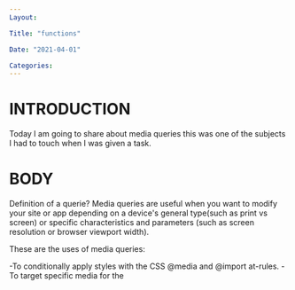 ```yaml
---
Layout:

Title: "functions"

Date: "2021-04-01"

Categories:
---
```

# INTRODUCTION
Today I am going to share about media queries this was one of the subjects I had to touch when I was given a task.


# BODY
Definition of a querie?
Media queries are useful when you want to modify your site or app depending on a device's general type(such as print vs screen) or specific characteristics and parameters (such as screen resolution or browser viewport width).

These are the uses of media queries:

-To conditionally apply styles with the CSS @media and @import at-rules.
-To target specific media for the <style>, , , and other HTML elements with the media= attribute.
To test and monitor media states using the Window.matchMedia() and -MediaQueryList.addListener() JavaScript methods.

Syntax
-A media query is composed of an optional media type and any number of media feature expressions. Multiple queries can be combined in various ways by using logical operators. Media queries are case-insensitive.

-A media query computes to true when the media type (if specified) matches the device on which a document is being displayed and all media feature expressions compute as true. Queries involving unknown media types are always false.

-Media types
Media types describe the general category of a device. Except when using the not or only logical operators, the media type is optional and all types will be implied.


Intended for paged material and documents viewed on a screen in print preview mode. (Please see paged media for information about formatting issues that are specific to these formats.)
screen

Intended primarily for screens.
speech

Intended for speech synthesizers.

# CONCLUSION
The javascript test that we were given made me understand the importance of why it is good practice to use media queries when creating a website and it comes handy too.



